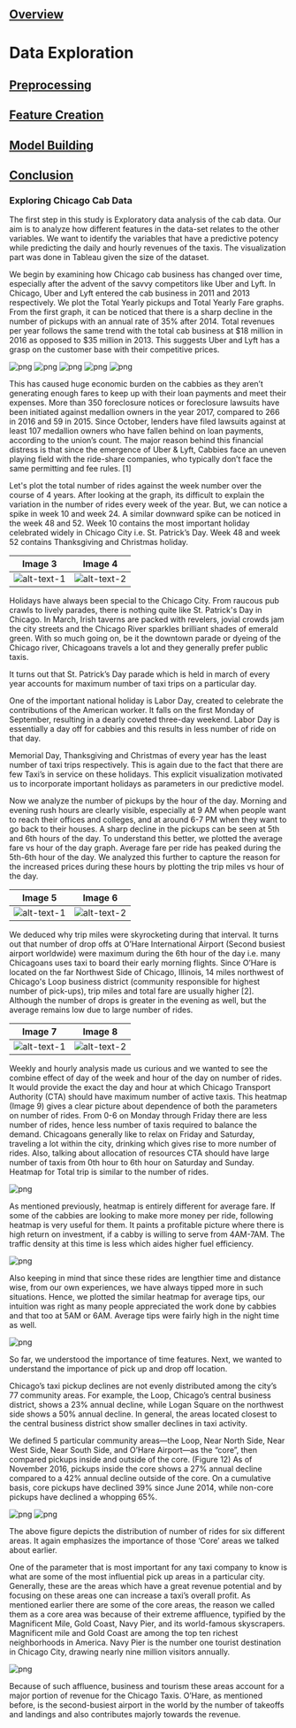 ## [Overview](../index.md)

# Data Exploration

## [Preprocessing](../preprocessing/cleaning.md)

## [Feature Creation](../feature_creation/features.md)

## [Model Building](../model_building/model.md)

## [Conclusion](../conclusion/conclusion.md)

### Exploring Chicago Cab Data

The first step in this study is Exploratory data analysis of the cab data. Our aim is to analyze how different features in the data-set relates to the other variables. We want to identify the variables that have a predictive potency while predicting the daily and hourly revenues of the taxis. The visualization part was done in Tableau given the size of the dataset.

We begin by examining how Chicago cab business has changed over time, especially after the advent of the savvy competitors like Uber and Lyft. In Chicago, Uber and Lyft entered the cab business in 2011 and 2013 respectively.
We plot the Total Yearly pickups and Total Yearly Fare graphs. From the first graph, it can be noticed that there is a sharp decline in the number of pickups with an annual rate of 35% after 2014. Total revenues per year follows the same trend with the total cab business at $18 million in 2016 as opposed to $35 million in 2013. This suggests Uber and Lyft has a grasp on the customer base with their competitive prices. 

![png](images/price_all.png)
![png](images/price_1000.png)
![png](images/price_300.png)
![png](images/bedroom.png)
![png](images/map.png)

This has caused huge economic burden on the cabbies as they aren’t generating enough fares to keep up with their loan payments and meet their expenses. More than 350 foreclosure notices or foreclosure lawsuits have been initiated against medallion owners in the year 2017, compared to 266 in 2016 and 59 in 2015. Since October, lenders have filed lawsuits against at least 107 medallion owners who have fallen behind on loan payments, according to the union’s count. The major reason behind this financial distress is that since the emergence of Uber & Lyft, Cabbies face an uneven playing field with the ride-share companies, who typically don’t face the same permitting and fee rules. [1]

Let's plot the total number of rides against the week number over the course of 4 years. After looking at the graph, its difficult to explain the variation in the number of rides every week of the year. But, we can notice a spike in week 10 and week 24. A similar downward spike can be noticed in the week 48 and 52. Week 10 contains the most important holiday celebrated widely in Chicago City i.e. St. Patrick’s Day. Week 48 and week 52 contains Thanksgiving and Christmas holiday.

Image 3                    |  Image 4
:-------------------------:|:-------------------------:
![alt-text-1](images/chicago_3.png)  |  ![alt-text-2](images/chicago_4.png) 

Holidays have always been special to the Chicago City. From raucous pub crawls to lively parades, there is nothing quite like St. Patrick's Day in Chicago. In March, Irish taverns are packed with revelers, jovial crowds jam the city streets and the Chicago River sparkles brilliant shades of emerald green. With so much going on, be it the downtown parade or dyeing of the Chicago river, Chicagoans travels a lot and they generally prefer public taxis.

It turns out that St. Patrick’s Day parade which is held in march of every year accounts for maximum number of taxi trips on a particular day.

One of the important national holiday is Labor Day, created to celebrate the contributions of the American worker. It falls on the first Monday of September, resulting in a dearly coveted three-day weekend. Labor Day is essentially a day off for cabbies and this results in less number of ride on that day.

Memorial Day, Thanksgiving and Christmas of every year has the least number of taxi trips respectively. This is again due to the fact that there are few Taxi’s in service on these holidays. This explicit visualization motivated us to incorporate important holidays as parameters in our predictive model. 
 

Now we analyze the number of pickups by the hour of the day. Morning and evening rush hours are clearly visible, especially at 9 AM when people want to reach their offices and colleges, and at around 6-7 PM when they want to go back to their houses. A sharp decline in the pickups can be seen at 5th and 6th hours of the day. To understand this better, we plotted the average fare vs hour of the day graph. Average fare per ride has peaked during the 5th-6th hour of the day. We analyzed this further to capture the reason for the increased prices during these hours by plotting the trip miles vs hour of the day. 

Image 5                    |  Image 6
:-------------------------:|:-------------------------:
![alt-text-1](images/chicago_5.png)  |  ![alt-text-2](images/chicago_6.png)

We deduced why trip miles were skyrocketing during that interval. It turns out that number of drop offs at O’Hare International Airport (Second busiest airport worldwide) were maximum during the 6th hour of the day i.e. many Chicagoans uses taxi to board their early morning flights. Since O’Hare is located on the far Northwest Side of Chicago, Illinois, 14 miles northwest of Chicago's Loop business district (community responsible for highest number of pick-ups), trip miles and total fare are usually higher [2]. Although the number of drops is greater in the evening as well, but the average remains low due to large number of rides. 

Image 7                    |  Image 8
:-------------------------:|:-------------------------:
![alt-text-1](images/chicago_7.png)  |  ![alt-text-2](images/chicago_8.png)

Weekly and hourly analysis made us curious and we wanted to see the combine effect of day of the week and hour of the day on number of rides. It would provide the exact the day and hour at which Chicago Transport Authority (CTA) should have maximum number of active taxis. This heatmap (Image 9) gives a clear picture about dependence of both the parameters on number of rides. From 0-6 on Monday through Friday there are less number of rides, hence less number of taxis required to balance the demand. Chicagoans generally like to relax on Friday and Saturday, traveling a lot within the city, drinking which gives rise to more number of rides. Also, talking about allocation of resources CTA should have large number of taxis from 0th hour to 6th hour on Saturday and Sunday. Heatmap for Total trip is similar to the number of rides.

![png](images/chicago_9.png)

As mentioned previously, heatmap is entirely different for average fare. If some of the cabbies are looking to make more money per ride, following heatmap is very useful for them. It paints a profitable picture where there is high return on investment, if a cabby is willing to serve from 4AM-7AM. The traffic density at this time is less which aides higher fuel efficiency.

![png](images/chicago_10.png)

Also keeping in mind that since these rides are lengthier time and distance wise, from our own experiences, we have always tipped more in such situations. Hence, we plotted the similar heatmap for average tips, our intuition was right as many people appreciated the work done by cabbies and that too at 5AM or 6AM. Average tips were fairly high in the night time as well.

![png](images/chicago_11.png)

So far, we understood the importance of time features. Next, we wanted to understand the importance of pick up and drop off location.

Chicago’s taxi pickup declines are not evenly distributed among the city’s 77 community areas. For example, the Loop, Chicago’s central business district, shows a 23% annual decline, while Logan Square on the northwest side shows a 50% annual decline. In general, the areas located closest to the central business district show smaller declines in taxi activity.

We defined 5 particular community areas—the Loop, Near North Side, Near West Side, Near South Side, and O’Hare Airport—as the “core”, then compared pickups inside and outside of the core. (Figure 12) As of November 2016, pickups inside the core shows a 27% annual decline compared to a 42% annual decline outside of the core. On a cumulative basis, core pickups have declined 39% since June 2014, while non-core pickups have declined a whopping 65%.

![png](images/chicago_12.png)
![png](images/chicago_13.png)

The above figure depicts the distribution of number of rides for six different areas. It again emphasizes the importance of those ‘Core’ areas we talked about earlier.




One of the parameter that is most important for any taxi company to know is what are some of the most influential pick up areas in a particular city. Generally, these are the areas which have a great revenue potential and by focusing on these areas one can increase a taxi’s overall profit. As mentioned earlier there are some of the core areas, the reason we called them as a core area was because of their extreme affluence, typified by the Magnificent Mile, Gold Coast, Navy Pier, and its world-famous skyscrapers. Magnificent mile and Gold Coast are among the top ten richest neighborhoods in America. Navy Pier is the number one tourist destination in Chicago City, drawing nearly nine million visitors annually.

![png](images/chicago_14.png)

Because of such affluence, business and tourism these areas account for a major portion of revenue for the Chicago Taxis. O’Hare, as mentioned before, is the second-busiest airport in the world by the number of takeoffs and landings and also contributes majorly towards the revenue.
